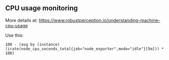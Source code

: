 ## CPU usage monitoring

More details at: https://www.robustperception.io/understanding-machine-cpu-usage

Use this:
```
100 - (avg by (instance) (irate(node_cpu_seconds_total{job="node_exporter",mode="idle"}[5m])) * 100)
```
